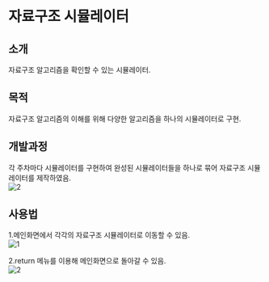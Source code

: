 # 자료구조 시뮬레이터
## 소개
자료구조 알고리즘을 확인할 수 있는 시뮬레이터.

## 목적
자료구조 알고리즘의 이해를 위해 다양한 알고리즘을 하나의 시뮬레이터로 구현.

## 개발과정
각 주차마다 시뮬레이터를 구현하여 완성된 시뮬레이터들을 하나로 묶어 자료구조 시뮬레이터를 제작하였음.  
![2](https://s3.us-west-2.amazonaws.com/secure.notion-static.com/ba9156ae-1aeb-45c2-9b52-22f11bc2fa69/%EA%B0%84%EB%8B%A82.jpg?X-Amz-Algorithm=AWS4-HMAC-SHA256&X-Amz-Content-Sha256=UNSIGNED-PAYLOAD&X-Amz-Credential=AKIAT73L2G45EIPT3X45%2F20220228%2Fus-west-2%2Fs3%2Faws4_request&X-Amz-Date=20220228T053520Z&X-Amz-Expires=86400&X-Amz-Signature=61a9bfbe6a430f30225e6307ac6b0fae00d0edea38ffa3eee035662dc440ca42&X-Amz-SignedHeaders=host&response-content-disposition=filename%20%3D%22%25EA%25B0%2584%25EB%258B%25A82.jpg%22&x-id=GetObject)


## 사용법
1.메인화면에서 각각의 자료구조 시뮬레이터로 이동할 수 있음.  
![1](https://s3.us-west-2.amazonaws.com/secure.notion-static.com/f3f0a237-dd6c-4c7a-b2e8-2dbd8b213092/1.jpg?X-Amz-Algorithm=AWS4-HMAC-SHA256&X-Amz-Content-Sha256=UNSIGNED-PAYLOAD&X-Amz-Credential=AKIAT73L2G45EIPT3X45%2F20220228%2Fus-west-2%2Fs3%2Faws4_request&X-Amz-Date=20220228T053113Z&X-Amz-Expires=86400&X-Amz-Signature=77d41576a43734362b6e1040131a4311e715bc79b544e0506632079d08e5a46d&X-Amz-SignedHeaders=host&response-content-disposition=filename%20%3D%221.jpg%22&x-id=GetObject)  

2.return 메뉴를 이용해 메인화면으로 돌아갈 수 있음.  
![2](https://s3.us-west-2.amazonaws.com/secure.notion-static.com/a1f8ba65-3188-4ba3-8a78-695471aec3cf/2.jpg?X-Amz-Algorithm=AWS4-HMAC-SHA256&X-Amz-Content-Sha256=UNSIGNED-PAYLOAD&X-Amz-Credential=AKIAT73L2G45EIPT3X45%2F20220228%2Fus-west-2%2Fs3%2Faws4_request&X-Amz-Date=20220228T053133Z&X-Amz-Expires=86400&X-Amz-Signature=7f8e176f707265538fd84734dbb667e7c6f2804016b1a37497fc1e477e38c6f5&X-Amz-SignedHeaders=host&response-content-disposition=filename%20%3D%222.jpg%22&x-id=GetObject)  

